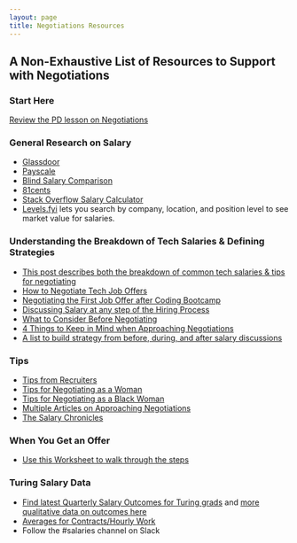 ```yaml
---
layout: page
title: Negotiations Resources
---
```


## A Non-Exhaustive List of Resources to Support with Negotiations

### Start Here
[Review the PD lesson on Negotiations](/module_four/negotiations)

### General Research on Salary

* [Glassdoor](https://www.glassdoor.com/index.htm)
* [Payscale](https://www.payscale.com/)
* [Blind Salary Comparison](https://www.teamblind.com/salaryComparison)
* [81cents](https://www.81cents.com/)
* [Stack Overflow Salary Calculator](https://stackoverflow.com/jobs/salary)
* [Levels.fyi](https://www.levels.fyi/comp.html?track=Software%20Engineer) lets you search by company, location, and position level to see market value for salaries.

### Understanding the Breakdown of Tech Salaries & Defining Strategies

* [This post describes both the breakdown of common tech salaries & tips for negotiating](https://candor.co/guides/salary-negotiation)
* [How to Negotiate Tech Job Offers](https://www.breakinto.tech/how-to-negotiate-salary-and-tech-job-offers)
* [Negotiating the First Job Offer after Coding Bootcamp](https://derzorngottes.com/2020/02/23/negotiating-offer-first-coding-job/)
* [Discussing Salary at any step of the Hiring Process](https://www.themuse.com/advice/salary-negotiations-hiring-process)
* [What to Consider Before Negotiating](https://www.themuse.com/advice/6-things-you-need-to-figure-out-before-you-negotiate-salary)
* [4 Things to Keep in Mind when Approaching Negotiations](https://www.themuse.com/advice/4-secrets-to-negotiating-a-salary-that-will-make-your-bank-account-smile)
* [A list to build strategy from before, during, and after salary discussions](https://www.themuse.com/advice/how-to-negotiate-salary-37-tips-you-need-to-know)

### Tips
* [Tips from Recruiters](https://zapier.com/blog/how-to-negotiate-salary/)
* [Tips for Negotiating as a Woman](https://www.washingtonpost.com/graphics/business/womens-wages/salary-negotiation-guide-women/?utm_term=.cc721527f9ac)
* [Tips for Negotiating as a Black Woman](https://www.cnbc.com/2020/03/31/what-its-like-to-negotiate-salary-as-a-black-woman-equal-pay-day.html)
* [Multiple Articles on Approaching Negotiations](https://www.themuse.com/advice/8-important-articles-to-read-before-you-start-negotiating-your-salary)
* [The Salary Chronicles](https://www.forbes.com/sites/ericagellerman/?sh=5a0ea83913dd)

### When You Get an Offer

* [Use this Worksheet to walk through the steps](https://docs.google.com/document/d/17s-KWuoPFECqIFbp64wlG3P9bUbrQRTXha7tLnXU788/edit?usp=sharing)

### Turing Salary Data
* [Find latest Quarterly Salary Outcomes for Turing grads](https://turing.edu/outcomes/) and [more qualitative data on outcomes here](https://writing.turing.edu/tag/outcomes/)
* [Averages for Contracts/Hourly Work](https://docs.google.com/spreadsheets/d/19KidjxU_8ux-oEzTRmYVPxT-zsonbjLaQ3KAijfDuyw/edit?usp=sharing)
* Follow the #salaries channel on Slack
